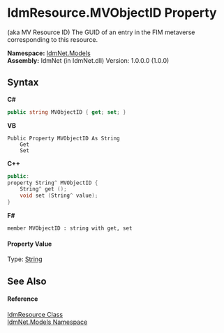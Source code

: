 # IdmResource.MVObjectID Property 
 

(aka MV Resource ID) The GUID of an entry in the FIM metaverse corresponding to this resource.

**Namespace:**&nbsp;<a href="N_IdmNet_Models">IdmNet.Models</a><br />**Assembly:**&nbsp;IdmNet (in IdmNet.dll) Version: 1.0.0.0 (1.0.0)

## Syntax

**C#**<br />
``` C#
public string MVObjectID { get; set; }
```

**VB**<br />
``` VB
Public Property MVObjectID As String
	Get
	Set
```

**C++**<br />
``` C++
public:
property String^ MVObjectID {
	String^ get ();
	void set (String^ value);
}
```

**F#**<br />
``` F#
member MVObjectID : string with get, set

```


#### Property Value
Type: <a href="http://msdn2.microsoft.com/en-us/library/s1wwdcbf" target="_blank">String</a>

## See Also


#### Reference
<a href="T_IdmNet_Models_IdmResource">IdmResource Class</a><br /><a href="N_IdmNet_Models">IdmNet.Models Namespace</a><br />